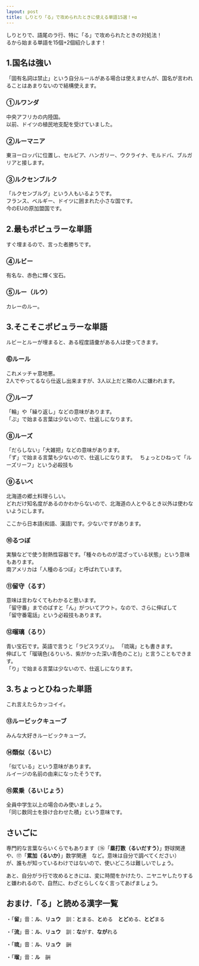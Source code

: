 ```yaml
---
layout: post
title: しりとり「る」で攻められたときに使える単語15選！+α
---
```


しりとりで、語尾のラ行、特に「る」で攻められたときの対処法！  
るから始まる単語を15個+2個紹介します！

## 1.国名は強い
 
「固有名詞は禁止」という自分ルールがある場合は使えませんが、国名が言われることはあまりないので結構使えます。
 
### ①ルワンダ
 
中央アフリカの内陸国。  
以前、ドイツの植民地支配を受けていました。
 
### ②ルーマニア
 
東ヨーロッパに位置し、セルビア、ハンガリー、ウクライナ、モルドバ、ブルガリアと接します。
 
### ③ルクセンブルク
 
「ルクセンブルグ」という人もいるようです。  
フランス、ベルギー、ドイツに囲まれた小さな国です。  
今のEUの原加盟国です。
 
## 2.最もポピュラーな単語
 
すぐ埋まるので、言った者勝ちです。
 
### ④ルビー
 
有名な、赤色に輝く宝石。
 
### ⑤ルー（ルウ）
 
カレーのルー。
 
## 3.そこそこポピュラーな単語
 
ルビーとルーが埋まると、ある程度語彙がある人は使ってきます。
 
### ⓺ルール
 
これメッチャ意地悪。  
2人でやってるなら仕返し出来ますが、3人以上だと隣の人に嫌われます。
 
### ⑦ループ
 
「輪」や「繰り返し」などの意味があります。  
「ぷ」で始まる言葉は少ないので、仕返しになります。
 
### ⑧ルーズ
 
「だらしない」「大雑把」などの意味があります。  
「ず」で始まる言葉も少ないので、仕返しになります。  
ちょっとひねって「ルーズリーフ」という必殺技も
 
### ⑨るいべ
 
北海道の郷土料理らしい。  
どれだけ知名度があるのかわからないので、北海道の人とやるとき以外は使わないようにします。
 
ここから日本語(和語、漢語)です。少ないですがあります。
 
### ⑩るつぼ
 
実験などで使う耐熱性容器です。「種々のものが混ざっている状態」という意味もあります。  
南アメリカは「人種のるつぼ」と呼ばれています。
 
### ⑪留守（るす）
 
意味は言わなくてもわかると思います。  
「留守番」までのばすと「ん」がついてアウト。なので、さらに伸ばして  
「留守番電話」という必殺技もあります。
 
### ⑫瑠璃（るり）
 
青い宝石です。英語で言うと「ラピスラズリ」。  「琉璃」とも書きます。  
伸ばして「瑠璃色(るりいろ、紫がかった深い青色のこと)」と言うこともできます。  
「り」で始まる言葉は少ないので、仕返しになります。
 
## 3.ちょっとひねった単語
 
これ言えたらカッコイイ。
 
### ⑬ルービックキューブ
 
みんな大好きルービックキューブ。
 
### ⑭類似（るいじ）
 
「似ている」という意味があります。  
ルイージの名前の由来になったそうです。
 
### ⑮累乗（るいじょう）
 
全員中学生以上の場合のみ使いましょう。  
「同じ数同士を掛け合わせた積」という意味です。
 
## さいごに
 
専門的な言葉ならいくらでもあります（⑯「**塁打数（るいだすう）**」野球関連　や、⑰「**累加（るいか）**」数学関連　など。意味は自分で調べてください）  
が、誰もが知っているわけではないので、使いどころは難しいでしょう。
 
あと、自分がラ行で攻めるときには、変に時間をかけたり、ニヤニヤしたりすると嫌われるので、自然に、わざとらしくなく言ってあげましょう。
 
## おまけ.「る」と読める漢字一覧
 
・「**留**」音：**ル**、**リュウ**　訓：**と**まる、**と**める　**とど**める、**とど**まる
 
・「**流**」音：**ル**、**リュウ**　訓：**な**がす、**なが**れる
 
・「**琉**」音：**ル**、**リュウ**　~~訓~~

・「**瑠**」音：**ル**　~~訓~~
 
<script type="text/javascript">
var nend_params = {"media":44323,"site":242011,"spot":696590,"type":1,"oriented":1};
</script>
<script type="text/javascript" src="https://js1.nend.net/js/nendAdLoader.js"></script>
